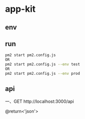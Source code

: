 app-kit
=============

## env


## run

```bash
pm2 start pm2.config.js
OR
pm2 start pm2.config.js --env test
OR
pm2 start pm2.config.js --env prod
```


## api

一、GET http://localhost:3000/api

@return<'json'>
